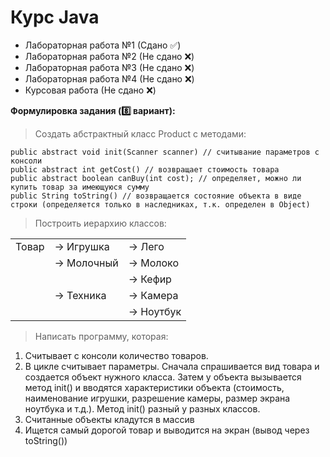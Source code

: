 # Курс Java

 - Лабораторная работа №1 (Сдано ✅)
 - Лабораторная работа №2 (Не сдано ❌)
 - Лабораторная работа №3 (Не сдано ❌)
  - Лабораторная работа №4 (Не сдано ❌)
  - Курсовая работа (Не сдано ❌)

**Формулировка задания (8️⃣ вариант):**

> Создать абстрактный класс Product с методами:

    public abstract void init(Scanner scanner) // считывание параметров с консоли
    public abstract int getCost() // возвращает стоимость товара
    public abstract boolean canBuy(int cost); // определяет, можно ли купить товар за имеющуюся сумму
    public String toString() // возвращается состояние объекта в виде строки (определяется только в наследниках, т.к. определен в Object)

>Построить иерархию классов:

|  | | |
|--|--|--|
| Товар | → Игрушка  | → Лего |
|  | → Молочный | → Молоко |
|  | | → Кефир|
|  | → Техника | → Камера|
|  | | → Ноутбук|

> Написать программу, которая:
1) Считывает с консоли количество товаров.
2) В цикле считывает параметры. Сначала спрашивается вид товара и создается объект нужного класса. Затем у объекта вызывается метод init() и вводятся характеристики объекта (стоимость, наименование игрушки, разрешение камеры, размер экрана ноутбука и т.д.).
Метод init() разный у разных классов.
3) Считанные объекты кладутся в массив
4) Ищется самый дорогой товар и выводится на экран (вывод через toString())

